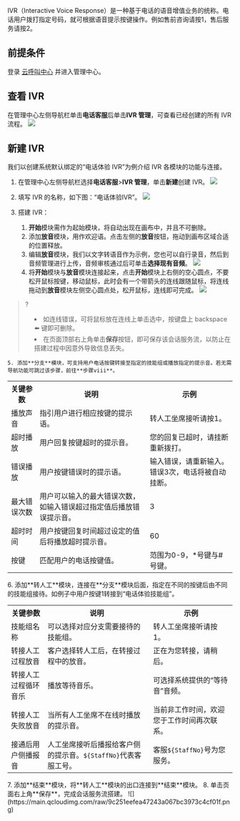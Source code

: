 IVR（Interactive Voice Response）是一种基于电话的语音增值业务的统称。电话用户拨打指定号码，就可根据语音提示按键操作。例如售前咨询请按1，售后服务请按2。

## 前提条件
登录 [云呼叫中心](https://tccc.qcloud.com/login
) 并进入管理中心。

## 查看 IVR
在管理中心左侧导航栏单击**电话客服**后单击**IVR 管理**，可查看已经创建的所有 IVR 流程。
![](https://main.qcloudimg.com/raw/6a98db20cb6cdc783472386303ecb9e8.png)

## 新建 IVR
我们以创建系统默认绑定的“电话体验 IVR”为例介绍 IVR 各模块的功能与连接。
1. 在管理中心左侧导航栏选择**电话客服**>**IVR 管理**，单击**新建**创建 IVR。
![](https://main.qcloudimg.com/raw/38fbf253195ee9a8cde83f52a5bbb6a5.png)
2. 填写 IVR 的名称，如下图：“电话体验IVR”。
![](https://main.qcloudimg.com/raw/974539c98c45b7b0f41279ed9f505271.png)

3. 搭建 IVR：
	1. **开始**模块需作为起始模块，将自动出现在画布中，并且不可删除。
	2. 添加**放音**模块，用作欢迎语。点击左侧的**放音**按钮，拖动到画布区域合适的位置释放。 
	3. 编辑**放音**模块，我们以文字转语音作为示例，您也可以自行录音，然后到音频管理进行上传，音频审核通过后可单击**选择现有音频**。
![](https://main.qcloudimg.com/raw/6e566592217bdf4b9666fb24bbfcd8a5.png)
	4. 将**开始**模块与**放音**模块连接起来，点击**开始**模块上右侧的空心圆点，不要松开鼠标按键，移动鼠标，此时会有一个带箭头的连线跟随鼠标，将连线拖动到**放音**模块左侧空心圆点处，松开鼠标，连线即可完成。
![](https://main.qcloudimg.com/raw/269fd67b05cbc25bc512513cf915e3b3.png)
>?<li style=" list-style-type:disc;margin-left:20px;">如连线错误，可将鼠标放在连线上单击选中，按键盘上 backspace ⬅️ 键即可删除。<li style=" list-style-type:disc;margin-left:20px;">在页面顶部右上角单击**保存**按钮，即可保存该会话服务流，以防止在搭建过程中因意外导致信息丢失。
>
	5. 添加**分支**模块，可支持用户电话按键转接至指定的技能组或播放指定的提示音。若无需导航功能可跳过该步骤，前往**步骤viii**。
<escape>
<table>
<tr>
<th>关键参数</th>
<th>说明</th>
<th>示例</th>
</tr>
<tr>
<td>播放声音</td>
<td>指引用户进行相应按键的提示语。</td>
<td>转人工坐席接听请按1。</td>
</tr>
<tr>
<td>超时播放</td>
<td> 用户回复按键超时的提示音。</td>
<td> 您的回复已超时，请挂断重新拨打。</td>
</tr>
<tr>
<td>错误播放</td>
<td> 用户按键错误时的提示语。</td>
<td> 输入错误，请重新输入。错误3次，电话将被自动挂断。</td>
</tr>
<tr>
<td>最大错误次数</td>
<td> 用户可以输入的最大错误次数，如输入错误超过指定值后播放错误提示音。</td>
<td> 3</td>
</tr>
<tr>
<td>超时时间</td>
<td> 用户按键回复时间超过设定的值后将播放超时提示音。</td>
<td> 60</td>
</tr>
<tr>
<td>按键</td>
<td> 匹配用户的电话按键值。</td>
<td> 范围为0-9，*号键与#号键。</td>
</tr>
</table>
</escape>
	6. 添加**转人工**模块，连接在**分支**模块后面，指定在不同的按键后由不同的技能组接待。如例子中用户按键1转接到“电话体验技能组”。
<escape>
<table>
<tr>
<th>关键参数</th>
<th>说明</th>
<th>示例</th>
</tr>
<tr>
<td>技能组名称</td>
<td>可以选择对应分支需要接待的技能组。</td>
<td>转人工坐席接听请按1。</td>
</tr>
<tr>
<td>转接人工过程放音</td>
<td> 客户选择转人工后，在转接过程中的放音。</td>
<td> 正在为您转接，请稍后。</td>
</tr>
<tr>
<td>转接人工过程循环音乐</td>
<td> 播放等待音乐。</td>
<td> 可选择系统提供的“等待音”音频。</td>
</tr>
<tr>
<td>转接人工失败放音</td>
<td> 当所有人工坐席不在线时播放的提示音。</td>
<td> 当前非工作时间，欢迎您于工作时间再次联系。</td>
</tr>
<tr>
<td>接通后用户侧播报音</td>
<td> 人工坐席接听后播报给客户侧的提示音。<code>${StaffNo}</code>代表客服工号。</td>
<td> 客服<code>${StaffNo}</code>号为您服务。</td>
</tr>
</table>
</escape>
	7. 添加**结束**模块，将**转人工**模块的出口连接到**结束**模块。
	8. 单击页面右上角**保存**，完成会话服务流搭建。
![](https://main.qcloudimg.com/raw/9c251eefea47243a067bc3973c4cf01f.png)
	
	
	
